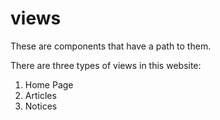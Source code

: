 # views

These are components that have a path to them.

There are three types of views in this website:

1.  Home Page
2.  Articles
3.  Notices
